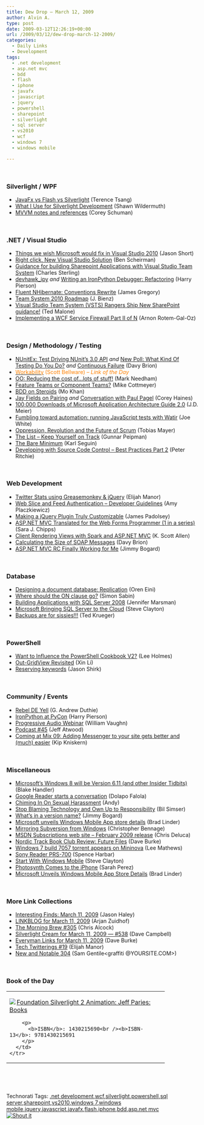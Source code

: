 ```yaml
---
title: Dew Drop – March 12, 2009
author: Alvin A.
type: post
date: 2009-03-12T12:26:19+00:00
url: /2009/03/12/dew-drop-march-12-2009/
categories:
  - Daily Links
  - Development
tags:
  - .net development
  - asp.net mvc
  - bdd
  - flash
  - iphone
  - javafx
  - javascript
  - jquery
  - powershell
  - sharepoint
  - silverlight
  - sql server
  - vs2010
  - wcf
  - windows 7
  - windows mobile

---
```

&#160;

### Silverlight / WPF

  * [JavaFx vs Flash vs Silverlight][1] (Terence Tsang)
  * [What I Use for Silverlight Development][2] (Shawn Wildermuth)
  * [MVVM notes and references][3] (Corey Schuman)

&#160;

### .NET / Visual Studio

  * [Things we wish Microsoft would fix in Visual Studio 2010][4] (Jason Short)
  * [Right click, New Visual Studio Solution][5] (Ben Scheirman)
  * [Guidance for building Sharepoint Applications with Visual Studio Team System][6] (Charles Sterling)
  * [devhawk_ipy][7] _and_&#160;[Writing an IronPython Debugger: Refactoring][8] (Harry Pierson)
  * [Fluent NHibernate: Conventions Rewrite][9] (James Gregory)
  * [Team System 2010 Roadmap][10] (J. Bienz)
  * [Visual Studio Team System (VSTS) Rangers Ship New SharePoint guidance!][11] (Ted Malone)
  * [Implementing a WCF Service Firewall Part II of N][12] (Arnon Rotem-Gal-Oz)

&#160;

### Design / Methodology / Testing

  * [NUnitEx: Test Driving NUnit’s 3.0 API][13] _and_&#160;[New Poll: What Kind Of Testing Do You Do?][14] _and_&#160;[Continuous Failure][15] (Davy Brion)
  * [<font color="#ff8000">Workability</font>][16] <font color="#ff8000">(Scott Bellware) <em>– Link of the Day</em></font>
  * [OO: Reducing the cost of…lots of stuff!][17] (Mark Needham)
  * [Feature Teams or Component Teams?][18] (Mike Cottmeyer)
  * [BDD on Steroids][19] (Mo Khan)
  * [Jay Fields on Pairing][20] _and_&#160;[Conversation with Paul Pagel][21] (Corey Haines)
  * [100,000 Downloads of Microsoft Application Architecture Guide 2.0][22] (J.D. Meier)
  * [Fumbling toward automation: running JavaScript tests with Watir][23] (Joe White)
  * [Oppression, Revolution and the Future of Scrum][24] (Tobias Mayer)
  * [The List &#8211; Keep Yourself on Track][25] (Gunnar Peipman)
  * [The Bare Minimum][26] (Karl Seguin)
  * [Developing with Source Code Control &#8211; Best Practices Part 2][27] (Peter Ritchie)

&#160;

### Web Development

  * [Twitter Stats using Greasemonkey & jQuery][28] (Elijah Manor)
  * [Web Slice and Feed Authentication – Developer Guidelines][29] (Amy Placzkiewicz)
  * [Making a jQuery Plugin Truly Customizable][30] (James Padolsey)
  * [ASP.NET MVC Translated for the Web Forms Programmer (1 in a series)][31] (Sara J. Chipps)
  * [Client Rendering Views with Spark and ASP.NET MVC][32] (K. Scott Allen)
  * [Calculating the Size of SOAP Messages][33] (Davy Brion)
  * [ASP.NET MVC RC Finally Working for Me][34] (Jimmy Bogard)

&#160;

### Database

  * [Designing a document database: Replication][35] (Oren Eini)
  * [Where should the ON clause go?][36] (Simon Sabin)
  * [Building Applications with SQL Server 2008][37] (Jennifer Marsman)
  * [Microsoft Bringing SQL Server to the Cloud][38] (Steve Clayton)
  * [Backups are for sissies!!!][39] (Ted Krueger)

&#160;

### PowerShell

  * [Want to Influence the PowerShell Cookbook V2?][40] (Lee Holmes)
  * [Out-GridView Revisited][41] (Xin Li)
  * [Reserving keywords][42] (Jason Shirk)

&#160;

### Community / Events

  * [Rebel DE Yell][43] (G. Andrew Duthie)
  * [IronPython at PyCon][44] (Harry Pierson)
  * [Progressive Audio Webinar][45] (William Vaughn)
  * [Podcast #45][46] (Jeff Atwood)
  * [Coming at Mix 09: Adding Messenger to your site gets better and (much) easier][47] (Kip Kniskern)

&#160;

### Miscellaneous

  * [Microsoft&#8217;s Windows 8 will be Version 6.11 (and other Insider Tidbits)][48] (Blake Handler)
  * [Google Reader starts a conversation][49] (Dolapo Falola)
  * [Chiming In On Sexual Harassment][50] (Andy)
  * [Stop Blaming Technology and Own Up to Responsibility][51] (Bil Simser)
  * [What’s in a version name?][52] (Jimmy Bogard)
  * [Microsoft unveils Windows Mobile App store details][53] (Brad Linder)
  * [Mirroring Subversion from Windows][54] (Christopher Bennage)
  * [MSDN Subscriptions web site &#8211; February 2009 release][55] (Chris Deluca)
  * [Nordic Track Book Club Review: Future Files][56] (Dave Burke)
  * [Windows 7 build 7057 torrent appears on Mininova][57] (Lee Mathews)
  * [Sony Reader PRS-700][58] (Spence Harbar)
  * [Start With Windows Mobile][59] (Steve Clayton)
  * [Photosynth Comes to the iPhone][60] (Sarah Perez)
  * [Microsoft Unveils Windows Mobile App Store Details][53] (Brad Linder)

&#160;

### More Link Collections

  * [Interesting Finds: March 11, 2009][61] (Jason Haley)
  * [LINKBLOG for March 11, 2009][62] (Arjan Zuidhof)
  * [The Morning Brew #305][63] (Chris Alcock)
  * [Silverlight Cream for March 11, 2009 &#8212; #538][64] (Dave Campbell)
  * [Everyman Links for March 11, 2009][65] (Dave Burke)
  * [Tech Twitterings #19][66] (Elijah Manor)
  * [New and Notable 304][67] (Sam Gentile<graffiti @YOURSITE.COM>)

&#160;

### Book of the Day

<div style="padding-bottom: 0px; margin: 0px; padding-left: 0px; padding-right: 0px; display: inline; float: none; padding-top: 0px" id="scid:7dc1bd33-94bd-46fd-a20b-0131235bcd47:84036b2d-f2d9-4b9f-9e21-b2aecc72b8a2" class="wlWriterSmartContent">
  <table cellspacing="0" cellpadding="2" width="400" border="0" unselectable="on">
    <tr>
      <td valign="top" width="400">
        <p>
          <a title="Foundation Silverlight 2 Animation: Jeff Paries: Books" href="http://www.amazon.com/exec/obidos/ASIN/1430215690/alvinashcraft-20"><img data-recalc-dims="1" decoding="async" src="https://i0.wp.com/images.amazon.com/images/P/1430215690.01.MZZZZZZZ.jpg?w=660" border="0" align="left" style="float:left" />Foundation Silverlight 2 Animation: Jeff Paries: Books</a>
        </p>
        
        <p>
          <b>ISBN</b>: 1430215690<br /><b>ISBN-13</b>: 9781430215691
        </p>
      </td>
    </tr>
  </table>
</div>

&#160;

<div style="padding-bottom: 0px; margin: 0px; padding-left: 0px; padding-right: 0px; display: inline; float: none; padding-top: 0px" id="scid:C16BAC14-9A3D-4c50-9394-FBFEF7A93539:7000078a-f987-4334-be45-7612485bdfcd" class="wlWriterSmartContent">
  <!--dotnetkickit-->
</div>

&#160;

<div style="padding-bottom: 0px; margin: 0px; padding-left: 0px; padding-right: 0px; display: inline; float: none; padding-top: 0px" id="scid:0767317B-992E-4b12-91E0-4F059A8CECA8:3ea495b6-c254-4bb2-8e57-a089bed6bdf8" class="wlWriterSmartContent">
  Technorati Tags: <a href="http://technorati.com/tags/.net+development" rel="tag">.net development</a>,<a href="http://technorati.com/tags/wcf" rel="tag">wcf</a>,<a href="http://technorati.com/tags/silverlight" rel="tag">silverlight</a>,<a href="http://technorati.com/tags/powershell" rel="tag">powershell</a>,<a href="http://technorati.com/tags/sql+server" rel="tag">sql server</a>,<a href="http://technorati.com/tags/sharepoint" rel="tag">sharepoint</a>,<a href="http://technorati.com/tags/vs2010" rel="tag">vs2010</a>,<a href="http://technorati.com/tags/windows+7" rel="tag">windows 7</a>,<a href="http://technorati.com/tags/windows+mobile" rel="tag">windows mobile</a>,<a href="http://technorati.com/tags/jquery" rel="tag">jquery</a>,<a href="http://technorati.com/tags/javascript" rel="tag">javascript</a>,<a href="http://technorati.com/tags/javafx" rel="tag">javafx</a>,<a href="http://technorati.com/tags/flash" rel="tag">flash</a>,<a href="http://technorati.com/tags/iphone" rel="tag">iphone</a>,<a href="http://technorati.com/tags/bdd" rel="tag">bdd</a>,<a href="http://technorati.com/tags/asp.net+mvc" rel="tag">asp.net mvc</a>
</div>

<div class="wlWriterHeaderFooter" style="margin:0px; padding:0px 0px 0px 0px;">
  <div class="shoutIt">
    <a rev="vote-for" href="http://dotnetshoutout.com/Submit?url=http%3a%2f%2fwww.alvinashcraft.com%2f2009%2f03%2f12%2fdew-drop-march-12-2009%2f&title=Dew+Drop+-+March+12%2c+2009"><img decoding="async" alt="Shout it" src="http://dotnetshoutout.com/image.axd?url=https://morningdew-bpc6g3a0fgaxdxcu.eastus2-01.azurewebsites.net/2009/03/12/dew-drop-march-12-2009/" style="border:0px" /></a>
  </div>
</div>

 [1]: http://www.shinedraw.com/image-manipulation/javafx-vs-flash-vs-silverlight/
 [2]: http://wildermuth.com/2009/03/12/What_I_Use_for_Silverlight_Development
 [3]: http://www.85turns.com/2009/03/11/mvvm-notes-and-references/
 [4]: http://vistadb.net/blog/news/things-we-wish-microsoft-would-fix-in-visual-studio-2010/
 [5]: http://feedproxy.google.com/~r/flux88/~3/4-OTjE8ODFc/
 [6]: http://blogs.msdn.com/charles_sterling/archive/2009/03/11/guidance-for-building-sharepoint-applications-with-visual-studio-team-system.aspx
 [7]: http://feedproxy.google.com/~r/Devhawk/~3/YOkBduSP0KM/devhawkipy.aspx
 [8]: http://feedproxy.google.com/~r/Devhawk/~3/8zlk8bB2COo/Writing+An+IronPython+Debugger+Refactoring.aspx
 [9]: http://feedproxy.google.com/~r/JamesGregory/~3/mpDcvR7UFtY/
 [10]: http://blogs.msdn.com/usisvde/archive/2009/03/11/team-system-2010-roadmap.aspx
 [11]: http://portal.sqltrainer.com/2009/03/visual-studio-team-system-vsts-rangers.html
 [12]: http://soa.dzone.com/news/implementing-wcf-service-0
 [13]: http://feedproxy.google.com/~r/davybrion/~3/wp4jNJBTjuo/
 [14]: http://feedproxy.google.com/~r/davybrion/~3/O0j6p3jTH2E/
 [15]: http://davybrion.com/blog/2009/03/continuous-failure/
 [16]: http://feedproxy.google.com/~r/sbellware/~3/5KWITy-TRZo/workability.html
 [17]: http://feedproxy.google.com/~r/MarkNeedham/~3/PIpvsPJg9Ds/
 [18]: http://feedproxy.google.com/~r/LeadingAgile/~3/zZLUf7iMfZk/feature-teams-or-component-teams.html
 [19]: http://feedproxy.google.com/~r/MosBlog/~3/abnYFm42kPI/BDD+On+Steroids.aspx
 [20]: http://programmingtour.blogspot.com/2009/03/jay-fields-on-pairing.html
 [21]: http://programmingtour.blogspot.com/2009/03/conversation-with-paul-pagel.html
 [22]: http://blogs.msdn.com/jmeier/archive/2009/03/11/100-000-downloads-of-microsoft-application-architecture-guide-2-0.aspx
 [23]: http://blog.excastle.com/2009/03/11/fumbling-toward-automation-running-javascript-tests-with-watir/
 [24]: http://agilethinking.net/blog/2009/03/11/oppression-revolution-and-the-future-of-scrum-1/
 [25]: http://weblogs.asp.net/gunnarpeipman/archive/2009/03/10/the-list-keep-yourself-on-track.aspx
 [26]: http://codebetter.com/blogs/karlseguin/archive/2009/03/11/the-bare-minimum.aspx
 [27]: http://msmvps.com/blogs/peterritchie/archive/2009/03/11/developing-with-source-code-control-best-practices-part-2.aspx
 [28]: http://webdevdotnet.blogspot.com/2009/03/twitter-stats-using-greasemonkey-jquery.html
 [29]: http://blogs.msdn.com/ie/archive/2009/03/11/web-slice-and-feed-authentication-developer-guidelines.aspx
 [30]: http://feedproxy.google.com/~r/LearningJquery/~3/OLVBIzn-JL0/making-a-jquery-plugin-truly-customizable
 [31]: http://girldeveloper.com/waxing-dev/asp-net-mvc-translated-for-the-web-forms-programmer-1-in-a-series/
 [32]: http://odetocode.com/Blogs/scott/archive/2009/03/12/12631.aspx
 [33]: http://davybrion.com/blog/2009/03/calculating-the-size-of-soap-messages/
 [34]: http://www.lostechies.com/blogs/jimmy_bogard/archive/2009/03/11/asp-net-mvc-rc-finally-working-for-me.aspx
 [35]: http://feedproxy.google.com/~r/AyendeRahien/~3/LApV80mU6OM/designing-a-document-database-replication.aspx
 [36]: http://feedproxy.google.com/~r/SimonsSqlServerStuff/~3/muuU_utJxyg/Where-should-the-ON-clause-go-.aspx
 [37]: http://feedproxy.google.com/~r/JenniferMarsman/~3/jPDIaMq0bb4/building-applications-with-sql-server-2008.aspx
 [38]: http://blogs.msdn.com/stevecla01/archive/2009/03/11/microsoft-bringing-sql-server-to-the-cloud.aspx
 [39]: http://blogs.lessthandot.com/index.php/DataMgmt/DBAdmin/MSSQLServerAdmin/backups-are-for-sissies
 [40]: http://www.leeholmes.com/blog/WantToInfluenceThePowerShellCookbookV2.aspx
 [41]: http://blogs.msdn.com/powershell/archive/2009/03/12/out-gridview-revisited.aspx
 [42]: http://blogs.msdn.com/powershell/archive/2009/03/12/reserving-keywords.aspx
 [43]: http://blogs.msdn.com/gduthie/archive/2009/03/11/rebel-de-yell.aspx
 [44]: http://feedproxy.google.com/~r/Devhawk/~3/UPQdnUp2GRw/IronPython+At+PyCon.aspx
 [45]: http://betav.com/blog/billva/2009/03/progressive-audio-webinar.html
 [46]: http://blog.stackoverflow.com/2009/03/podcast-45/
 [47]: http://feedproxy.google.com/~r/liveside/~3/z7kUQUE4AtM/coming-at-mix-09-adding-messenger-to-your-site-gets-better-and-much-easier.aspx
 [48]: http://bhandler.spaces.live.com/Blog/cns!70F64BC910C9F7F3!5327.entry
 [49]: http://feedproxy.google.com/~r/blogspot/MKuf/~3/3_YWEA6ac3c/google-reader-starts-conversation.html
 [50]: http://vsteamsystemcentral.com/cs21/blogs/applied_team_system/archive/2009/03/12/chiming-in-on-sexual-harassment.aspx
 [51]: http://feedproxy.google.com/~r/sharepointmvpblogs/~3/6gSarw3epFs/stop-blaming-technology-and-own-up-to-responsibility.aspx
 [52]: http://feedproxy.google.com/~r/LosTechies/~3/-4WyBn5HCp4/what-s-in-a-version-name.aspx
 [53]: http://www.downloadsquad.com/2009/03/11/microsoft-unveils-windows-mobile-app-store-details/
 [54]: http://feedproxy.google.com/~r/Devlicious/~3/22OgxXqZxwg/mirroring-subversion-from-windows.aspx
 [55]: http://blogs.msdn.com/msdnsubscriptions/archive/2009/03/11/msdn-subscriptions-web-site-february-2009-release.aspx
 [56]: http://feedproxy.google.com/~r/DaveBurke/~3/mZBOwDB_kf8/post.aspx
 [57]: http://www.downloadsquad.com/2009/03/12/windows-7-build-7057-torrent-appears-on-mininova/
 [58]: http://feedproxy.google.com/~r/sharepointmvpblogs/~3/D3wmbUOZtiU/sony-reader-prs-700.aspx
 [59]: http://blogs.msdn.com/stevecla01/archive/2009/03/11/start-with-windows-mobile.aspx
 [60]: http://on10.net/blogs/sarahintampa/Photosynth-Comes-to-the-iPhone/
 [61]: http://jasonhaley.com/blog/archive/2009/03/11/143023.aspx
 [62]: http://feedproxy.google.com/~r/ArjansWorld/~3/CDK9OOIylO4/
 [63]: http://feedproxy.google.com/~r/ReflectivePerspective/~3/uJ9LAedeQYM/
 [64]: http://geekswithblogs.net/WynApseTechnicalMusings/archive/2009/03/11/130022.aspx
 [65]: http://feedproxy.google.com/~r/DaveBurke/~3/HNZnWyl_yo4/post.aspx
 [66]: http://techtwitterings.blogspot.com/2009/03/tech-twitterings-19.html
 [67]: http://feedproxy.google.com/~r/SamGentile/~3/GvQAvQ6ykOA/